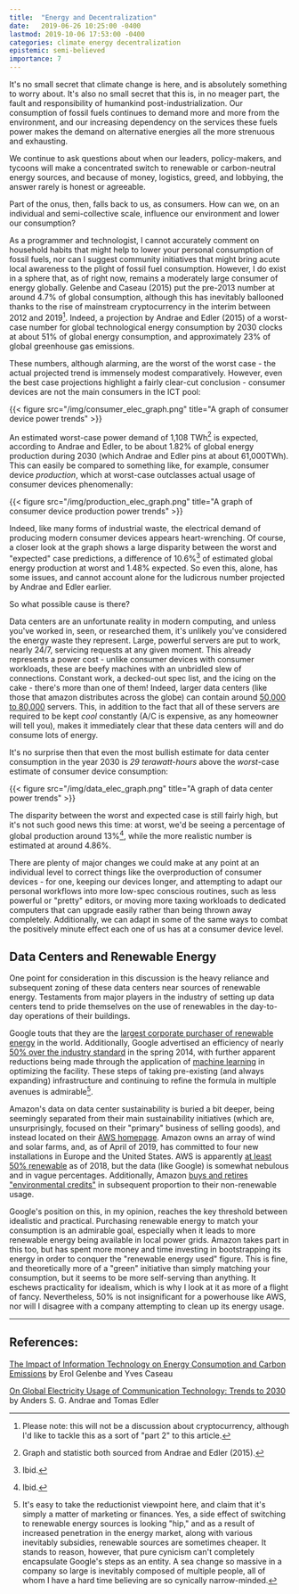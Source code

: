 ```yaml
---
title:  "Energy and Decentralization"
date:   2019-06-26 10:25:00 -0400
lastmod: 2019-10-06 17:53:00 -0400
categories: climate energy decentralization
epistemic: semi-believed
importance: 7
---
```

It's no small secret that climate
change is here, and is absolutely something to worry about. It's also no small
secret that this is, in no meager part, the fault and responsibility of humankind
post-industrialization. Our consumption of fossil fuels continues to demand more
and more from the environment, and our increasing dependency on the services these
fuels power makes the demand on alternative energies all the more strenuous and
exhausting.

We continue to ask questions about when our leaders, policy-makers, and tycoons
will make a concentrated switch to renewable or carbon-neutral energy sources,
and because of money, logistics, greed, and lobbying, the answer rarely is honest 
or agreeable.

Part of the onus, then, falls back to us, as consumers. How can we, on an individual
and semi-collective scale, influence our environment and lower our consumption?

As a programmer and technologist, I cannot accurately comment on household habits that might
help to lower your personal consumption of fossil fuels, nor can I suggest community initiatives
that might bring acute local awareness to the plight of fossil fuel consumption. However,
I do exist in a sphere that, as of right now, remains a moderately large consumer of
energy globally. Gelenbe and Caseau (2015) put the pre-2013 number at around 4.7% of global
consumption, although this has inevitably ballooned thanks to the rise of mainstream cryptocurrency
in the interim between 2012 and 2019[^2]. Indeed, a projection by Andrae and Edler (2015) of a worst-case
number for global technological energy consumption by 2030 clocks at about 51% 
of global energy consumption, and approximately 23% of global greenhouse gas emissions.

These numbers, although alarming, are the worst of the worst case - the actual projected trend
is immensely modest comparatively. However, even the best case projections highlight
a fairly clear-cut conclusion - consumer devices are not the main consumers in the
ICT pool:

{{< figure src="/img/consumer_elec_graph.png" title="A graph of consumer device power trends" >}}

An estimated worst-case power demand of 1,108 TWh[^3] is expected, according to 
Andrae and Edler, to be about 1.82% of global energy production during 2030
(which Andrae and Edler pins at about 61,000TWh). This can easily be compared
to something like, for example, consumer device _production_, which at worst-case 
outclasses actual usage of consumer devices phenomenally:

{{< figure src="/img/production_elec_graph.png" title="A graph of consumer device production power trends" >}}

Indeed, like many forms of industrial waste, the electrical demand of producing
modern consumer devices appears heart-wrenching. Of course, a closer look at the
graph shows a large disparity between the worst and "expected" case predictions,
a difference of 10.6%[^4] of estimated global energy production at worst and 1.48% 
expected. So even this, alone, has some issues, and cannot account alone for
the ludicrous number projected by Andrae and Edler earlier.

So what possible cause is there?

Data centers are an unfortunate reality in modern computing, and unless you've 
worked in, seen, or researched them, it's unlikely you've considered the energy
waste they represent. Large, powerful servers are put to work, nearly 24/7,
servicing requests at any given moment. This already represents a power cost - 
unlike consumer devices with consumer workloads, these are beefy machines with
an unbridled slew of connections. Constant work, a decked-out spec list, and the
icing on the cake - there's more than one of them! Indeed, larger data centers (like those
that amazon distributes across the globe) can contain around [50,000 to 80,000](https://www.forbes.com/sites/johnsonpierr/2017/06/15/with-the-public-clouds-of-amazon-microsoft-and-google-big-data-is-the-proverbial-big-deal/#3d31b0e02ac3) servers. This, in addition to the fact that all of these servers
are required to be kept _cool_ constantly (A/C is expensive, as any homeowner 
will tell you), makes it immediately clear that these data centers will and do
consume lots of energy.

It's no surprise then that even the most bullish estimate for data center 
consumption in the year 2030 is _29 terawatt-hours_ above the 
_worst_-case estimate of consumer device consumption:

{{< figure src="/img/data_elec_graph.png" title="A graph of data center power trends" >}}

The disparity between the worst and expected case is still fairly high, but it's
not such good news this time: at worst, we'd be seeing a percentage of global production
around 13%[^5], while the more realistic number is estimated at around 4.86%.

There are plenty of major changes we could make at any point at an individual level
to correct things like the overproduction of consumer devices - for one, keeping
our devices longer, and attempting to adapt our personal workflows into more
low-spec conscious routines, such as less powerful or "pretty" editors, or moving 
more taxing workloads to dedicated computers that can upgrade easily rather than 
being thrown away completely. Additionally, we can adapt in some of the same ways
to combat the positively minute effect each one of us has at a consumer device level.

## Data Centers and Renewable Energy

One point for consideration in this discussion is the heavy reliance and
subsequent zoning of these data centers near sources of renewable energy.
Testaments from major players in the industry of setting up data centers tend to
pride themselves on the use of renewables in the day-to-day operations of their
buildings. 

Google touts that they are the 
[largest corporate purchaser of renewable energy](https://www.blog.google/outreach-initiatives/environment/meeting-our-match-buying-100-percent-renewable-energy/) 
in the world. Additionally, Google advertised an efficiency of nearly
[50% over the industry standard](https://sustainability.google/projects/machine-learning/)
in the spring 2014, with further apparent reductions being made through
the application of [machine learning](/pdf/gao_2014.pdf) in optimizing the 
facility. These steps of taking pre-existing (and always expanding) infrastructure
and continuing to refine the formula in multiple avenues is admirable[^6].

Amazon's data on data center sustainability is buried a bit deeper, being
seemingly separated from their main sustainability initiatives (which are,
unsurprisingly, focused on their "primary" business of selling goods), and
instead located on their
[AWS homepage](https://aws.amazon.com/about-aws/sustainability/). Amazon owns
an array of wind and solar farms, and, as of April of 2019, has committed to four
new installations in Europe and the United States. AWS is apparently
[at least 50% renewable](https://aws.amazon.com/about-aws/sustainability/sustainability-timeline/)
as of 2018, but the data (like Google) is somewhat nebulous and in vague percentages.
Additionally, Amazon [buys and retires "environmental credits"](https://aws.amazon.com/about-aws/sustainability/#AWS_purchases_and_retires_environmental_attributes,_like_Renewable_Energy_Credits_and_Guarantees_of_Origin,_to_cover_the_non-renewable_energy_we_use_in_these_regions.)
in subsequent proportion to their non-renewable usage.

Google's position on this, in my opinion, reaches the key 
threshold between idealistic and practical. Purchasing renewable energy to match 
your consumption is an admirable goal, especially when it leads to more
renewable energy being available in local power grids. Amazon takes part in
this too, but has spent more money and time investing in bootstrapping its
energy in order to conquer the "renewable energy used" figure. This is fine, and
theoretically more of a "green" initiative than simply matching your consumption,
but it seems to be more self-serving than anything. It eschews practicality for
idealism, which is why I look at it as more of a flight of fancy. Nevertheless,
50% is not insignificant for a powerhouse like AWS, nor will I disagree with
a company attempting to clean up its energy usage. 

-----------

## References:

[The Impact of Information Technology on Energy Consumption and Carbon Emissions](/pdf/a1-gelenbe.pdf) by Erol Gelenbe and Yves Caseau

[On Global Electricity Usage of Communication Technology: Trends to 2030](/pdf/andrae_edler_2015.pdf) by Anders S. G. Andrae and Tomas Edler

[^2]: Please note: this will not be a discussion about cryptocurrency, although I'd like to tackle this as a sort of "part 2" to this article.

[^3]: Graph and statistic both sourced from Andrae and Edler (2015).

[^4]: Ibid.

[^5]: Ibid.

[^6]: It's easy to take the reductionist viewpoint here, and claim that it's simply a matter of marketing or finances. Yes, a side effect of switching to renewable energy sources is looking "hip," and as a result of increased penetration in the energy market, along with various inevitably subsidies, renewable sources are sometimes cheaper. It stands to reason, however, that pure cynicism can't completely encapsulate Google's steps as an entity. A sea change so massive in a company so large is inevitably composed of multiple people, all of whom I have a hard time believing are so cynically narrow-minded.


